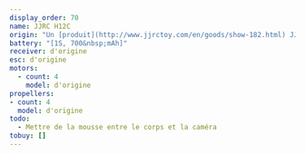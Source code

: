 ```yaml
---
display_order: 70
name: JJRC H12C
origin: "Un [produit](http://www.jjrctoy.com/en/goods/show-182.html) JJRC"
battery: "[1S, 700&nbsp;mAh]"
receiver: d'origine
esc: d'origine
motors:
  - count: 4
    model: d'origine
propellers:
- count: 4
  model: d'origine
todo:
  - Mettre de la mousse entre le corps et la caméra
tobuy: []
---
```

